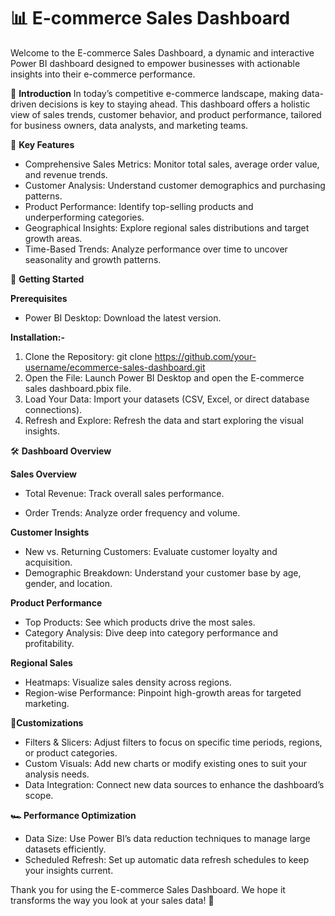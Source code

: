 # 📊 E-commerce Sales Dashboard
Welcome to the E-commerce Sales Dashboard, a dynamic and interactive Power BI dashboard designed to empower businesses with actionable insights into their e-commerce performance.

📝 **Introduction**
In today’s competitive e-commerce landscape, making data-driven decisions is key to staying ahead. This dashboard offers a holistic view of sales trends, customer behavior, and product performance, tailored for business owners, data analysts, and marketing teams.

🌟 __Key Features__

- Comprehensive Sales Metrics: Monitor total sales, average order value, and revenue trends.
- Customer Analysis: Understand customer demographics and purchasing patterns.
- Product Performance: Identify top-selling products and underperforming categories.
- Geographical Insights: Explore regional sales distributions and target growth areas.
- Time-Based Trends: Analyze performance over time to uncover seasonality and growth patterns.

🚀 __Getting Started__ 

__Prerequisites__ 
- Power BI Desktop: Download the latest version.

__Installation:-__
1. Clone the Repository:
git clone https://github.com/your-username/ecommerce-sales-dashboard.git
2. Open the File: Launch Power BI Desktop and open the E-commerce sales dashboard.pbix file.
3. Load Your Data: Import your datasets (CSV, Excel, or direct database connections).
4. Refresh and Explore: Refresh the data and start exploring the visual insights.

🛠️ __Dashboard Overview__


__Sales Overview__

- Total Revenue: Track overall sales performance.
  
- Order Trends: Analyze order frequency and volume.
  
__Customer Insights__

- New vs. Returning Customers: Evaluate customer loyalty and acquisition.
- Demographic Breakdown: Understand your customer base by age, gender, and location.
  
__Product Performance__

- Top Products: See which products drive the most sales.
- Category Analysis: Dive deep into category performance and profitability.
  
__Regional Sales__
- Heatmaps: Visualize sales density across regions.
- Region-wise Performance: Pinpoint high-growth areas for targeted marketing.
  
__🧩Customizations__

- Filters & Slicers: Adjust filters to focus on specific time periods, regions, or product categories.
- Custom Visuals: Add new charts or modify existing ones to suit your analysis needs.
- Data Integration: Connect new data sources to enhance the dashboard’s scope.
  
__🏎️ Performance Optimization__

- Data Size: Use Power BI’s data reduction techniques to manage large datasets efficiently.
- Scheduled Refresh: Set up automatic data refresh schedules to keep your insights current.


Thank you for using the E-commerce Sales Dashboard. We hope it transforms the way you look at your sales data! 🚀

